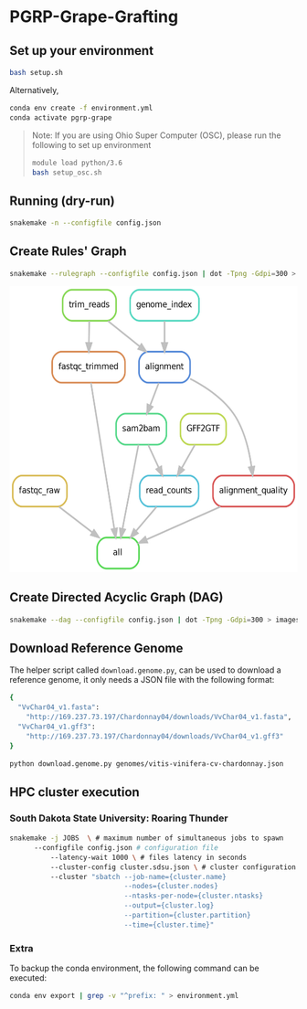 # PGRP-Grape-Grafting

## Set up your environment
```bash
bash setup.sh
```

Alternatively,
```bash
conda env create -f environment.yml
conda activate pgrp-grape
```

> Note: If you are using Ohio Super Computer (OSC), please run the following to set up environment
> ```bash
> module load python/3.6
> bash setup_osc.sh
> ```

## Running (dry-run)
```bash
snakemake -n --configfile config.json
```

## Create Rules' Graph
```bash
snakemake --rulegraph --configfile config.json | dot -Tpng -Gdpi=300 > images/rule-graph.png
```

<img src="images/rule-graph.png" height="500" />

## Create Directed Acyclic Graph (DAG)
```bash
snakemake --dag --configfile config.json | dot -Tpng -Gdpi=300 > images/dag.png
```

## Download Reference Genome
The helper script called `download.genome.py`, can be used to download a reference genome, it only needs a JSON file with the following format:
```bash
{
  "VvChar04_v1.fasta":
    "http://169.237.73.197/Chardonnay04/downloads/VvChar04_v1.fasta",
  "VvChar04_v1.gff3":
    "http://169.237.73.197/Chardonnay04/downloads/VvChar04_v1.gff3"
}
```

```bash
python download.genome.py genomes/vitis-vinifera-cv-chardonnay.json
```

## HPC cluster execution
### South Dakota State University: Roaring Thunder
```bash
snakemake -j JOBS  \ # maximum number of simultaneous jobs to spawn
	  --configfile config.json # configuration file
          --latency-wait 1000 \ # files latency in seconds
          --cluster-config cluster.sdsu.json \ # cluster configuration file
          --cluster "sbatch --job-name={cluster.name} 
                            --nodes={cluster.nodes} 
                            --ntasks-per-node={cluster.ntasks} 
                            --output={cluster.log} 
                            --partition={cluster.partition} 
                            --time={cluster.time}"
``` 

### Extra
To backup the conda environment, the following command can be executed:
```bash
conda env export | grep -v "^prefix: " > environment.yml
```
